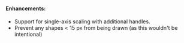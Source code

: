 #### Enhancements:
- Support for single-axis scaling with additional handles.
- Prevent any shapes < 15 px from being drawn (as this wouldn't be intentional)

